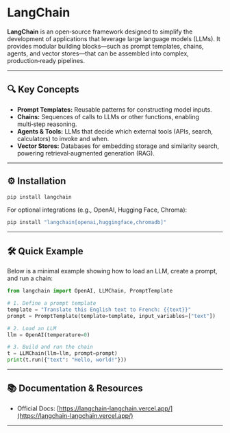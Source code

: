 # LangChain

**LangChain** is an open‑source framework designed to simplify the development of applications that leverage large language models (LLMs). It provides modular building blocks—such as prompt templates, chains, agents, and vector stores—that can be assembled into complex, production‑ready pipelines.

---

## 🔍 Key Concepts

* **Prompt Templates:** Reusable patterns for constructing model inputs.
* **Chains:** Sequences of calls to LLMs or other functions, enabling multi‑step reasoning.
* **Agents & Tools:** LLMs that decide which external tools (APIs, search, calculators) to invoke and when.
* **Vector Stores:** Databases for embedding storage and similarity search, powering retrieval‑augmented generation (RAG).

---

## ⚙️ Installation

```bash
pip install langchain
```

For optional integrations (e.g., OpenAI, Hugging Face, Chroma):

```bash
pip install "langchain[openai,huggingface,chromadb]"
```

---

## 🛠 Quick Example

Below is a minimal example showing how to load an LLM, create a prompt, and run a chain:

```python
from langchain import OpenAI, LLMChain, PromptTemplate

# 1. Define a prompt template
template = "Translate this English text to French: {{text}}"
prompt = PromptTemplate(template=template, input_variables=["text"])

# 2. Load an LLM
llm = OpenAI(temperature=0)

# 3. Build and run the chain
t = LLMChain(llm=llm, prompt=prompt)
print(t.run({"text": "Hello, world!"}))
```

---

## 📚 Documentation & Resources

* Official Docs: [https://langchain-langchain.vercel.app/](https://langchain-langchain.vercel.app/)

---
